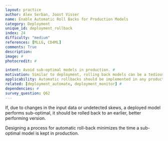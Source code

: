 ```yaml
---
layout: practice
author: Alex Serban, Joost Visser
name: Enable Automatic Roll Backs for Production Models
category: Deployment
unique_id: deployment_rollback
index: 24
difficulty: "medium"
references: [MLLG, CD4ML]
comments: True
description:
image: #
photocredit: #

intent: Avoid sub-optimal models in production. #
motivation: Similar to deployment, rolling back models can be a tedious process. Instead of manually performing this task, it is recommended to define an automatic process for it. #
applicability: Automatic rollbacks should be implemented in any production-level ML application.
related: [deployment_automate, deployment_monitor] #
dependencies: #
survey_question: Q62
---
```


If, due to changes in the input data or undetected skews, a deployed model performs sub-optimal, it should be rolled back to an earlier, better performing version.

Designing a process for automatic roll-back minimizes the time a sub-optimal model is kept in production.
